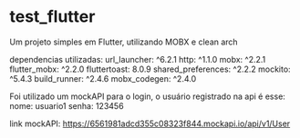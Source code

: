 # test_flutter

Um projeto simples em Flutter, utilizando MOBX e clean arch

dependencias utilizadas:
  url_launcher: ^6.2.1
  http: ^1.1.0
  mobx: ^2.2.1
  flutter_mobx: ^2.2.0
  fluttertoast: 8.0.9
  shared_preferences: ^2.2.2
  mockito: ^5.4.3
  build_runner: ^2.4.6
  mobx_codegen: ^2.4.0

Foi utilizado um mockAPI para o login, o usuário registrado na api é esse:
nome: usuario1
senha: 123456

link mockAPI: https://6561981adcd355c08323f844.mockapi.io/api/v1/User


